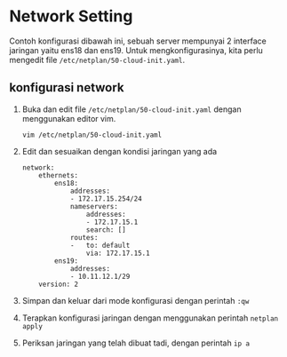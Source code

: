 # Network Setting
Contoh konfigurasi dibawah ini, sebuah server mempunyai 2 interface jaringan yaitu ens18 dan ens19. Untuk mengkonfigurasinya, kita perlu mengedit file ```/etc/netplan/50-cloud-init.yaml```.

## konfigurasi network
1. Buka dan edit file ```/etc/netplan/50-cloud-init.yaml``` dengan menggunakan editor vim.

   ```vim /etc/netplan/50-cloud-init.yaml```
   
2. Edit dan sesuaikan dengan kondisi jaringan yang ada

   ```
   network:
       ethernets:
           ens18:
               addresses:
               - 172.17.15.254/24
               nameservers:
                   addresses:
                   - 172.17.15.1
                   search: []
               routes:
               -   to: default
                   via: 172.17.15.1
           ens19:
               addresses:
               - 10.11.12.1/29
       version: 2
   ```
3. Simpan dan keluar dari mode konfigurasi dengan perintah ```:qw```
4. Terapkan konfigurasi jaringan dengan menggunakan perintah ```netplan apply```
5. Periksan jaringan yang telah dibuat tadi, dengan perintah ```ip a```
   
